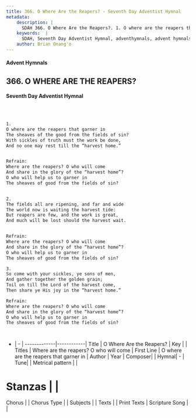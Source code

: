 ```yaml
---
title: 366. O Where Are the Reapers? - Seventh Day Adventist Hymnal
metadata:
    description: |
      SDAH 366. O Where Are the Reapers?. 1. O where are the reapers that garner in The sheaves of the good from the fields of sin? With sickles of truth must the work be done, And no one may rest till the “harvest home.” 
    keywords:  |
      SDAH, Seventh Day Adventist Hymnal, adventhymnals, advent hymnals, O Where Are the Reapers?, O where are the reapers that garner in ,Where are the reapers? O who will come
    author: Brian Onang'o
---
```


#### Advent Hymnals
## 366. O WHERE ARE THE REAPERS?
#### Seventh Day Adventist Hymnal

```txt



1.
O where are the reapers that garner in
The sheaves of the good from the fields of sin?
With sickles of truth must the work be done,
And no one may rest till the “harvest home.”


Refrain:
Where are the reapers? O who will come
And share in the glory of the “harvest home”?
O who will help us to garner in
The sheaves of good from the fields of sin?


2.
The fields all are ripening, and far and wide
The world now is waiting the harvest tide:
But reapers are few, and the work is great,
And much will be lost should the harvest wait.


Refrain:
Where are the reapers? O who will come
And share in the glory of the “harvest home”?
O who will help us to garner in
The sheaves of good from the fields of sin?

3.
So come with your sickles, ye sons of men,
And gather together the golden grain;
Toil on till the Lord of the harvest come,
Then share ye His joy in the “harvest home.”

Refrain:
Where are the reapers? O who will come
And share in the glory of the “harvest home”?
O who will help us to garner in
The sheaves of good from the fields of sin?




```

- |   -  |
-------------|------------|
Title | O Where Are the Reapers? |
Key |  |
Titles | Where are the reapers? O who will come |
First Line | O where are the reapers that garner in |
Author | 
Year | 
Composer|  |
Hymnal|  - |
Tune|  |
Metrical pattern | |
# Stanzas |  |
Chorus |  |
Chorus Type |  |
Subjects |  |
Texts |  |
Print Texts | 
Scripture Song |  |
  
